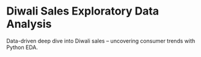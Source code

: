 # Diwali Sales Exploratory Data Analysis
Data-driven deep dive into Diwali sales – uncovering consumer trends with Python EDA.
